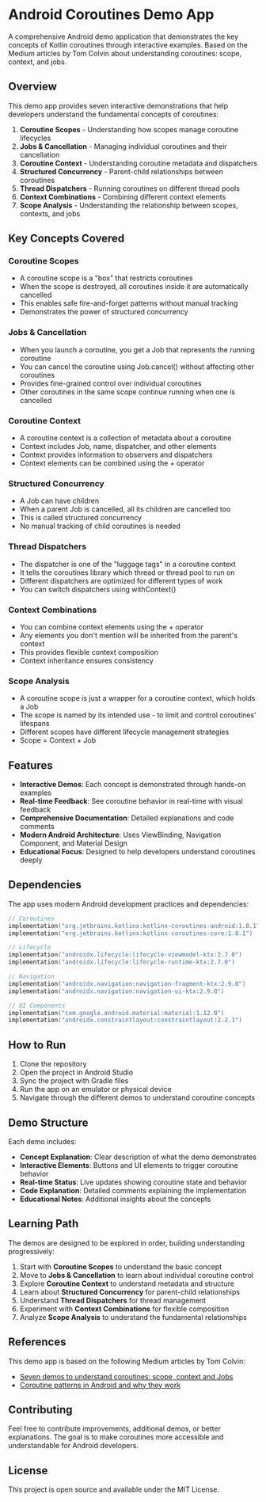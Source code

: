 # Android Coroutines Demo App

A comprehensive Android demo application that demonstrates the key concepts of Kotlin coroutines through interactive examples. Based on the Medium articles by Tom Colvin about understanding coroutines: scope, context, and jobs.

## Overview

This demo app provides seven interactive demonstrations that help developers understand the fundamental concepts of coroutines:

1. **Coroutine Scopes** - Understanding how scopes manage coroutine lifecycles
2. **Jobs & Cancellation** - Managing individual coroutines and their cancellation
3. **Coroutine Context** - Understanding coroutine metadata and dispatchers
4. **Structured Concurrency** - Parent-child relationships between coroutines
5. **Thread Dispatchers** - Running coroutines on different thread pools
6. **Context Combinations** - Combining different context elements
7. **Scope Analysis** - Understanding the relationship between scopes, contexts, and jobs

## Key Concepts Covered

### Coroutine Scopes
- A coroutine scope is a "box" that restricts coroutines
- When the scope is destroyed, all coroutines inside it are automatically cancelled
- This enables safe fire-and-forget patterns without manual tracking
- Demonstrates the power of structured concurrency

### Jobs & Cancellation
- When you launch a coroutine, you get a Job that represents the running coroutine
- You can cancel the coroutine using Job.cancel() without affecting other coroutines
- Provides fine-grained control over individual coroutines
- Other coroutines in the same scope continue running when one is cancelled

### Coroutine Context
- A coroutine context is a collection of metadata about a coroutine
- Context includes Job, name, dispatcher, and other elements
- Context provides information to observers and dispatchers
- Context elements can be combined using the + operator

### Structured Concurrency
- A Job can have children
- When a parent Job is cancelled, all its children are cancelled too
- This is called structured concurrency
- No manual tracking of child coroutines is needed

### Thread Dispatchers
- The dispatcher is one of the "luggage tags" in a coroutine context
- It tells the coroutines library which thread or thread pool to run on
- Different dispatchers are optimized for different types of work
- You can switch dispatchers using withContext()

### Context Combinations
- You can combine context elements using the + operator
- Any elements you don't mention will be inherited from the parent's context
- This provides flexible context composition
- Context inheritance ensures consistency

### Scope Analysis
- A coroutine scope is just a wrapper for a coroutine context, which holds a Job
- The scope is named by its intended use - to limit and control coroutines' lifespans
- Different scopes have different lifecycle management strategies
- Scope = Context + Job

## Features

- **Interactive Demos**: Each concept is demonstrated through hands-on examples
- **Real-time Feedback**: See coroutine behavior in real-time with visual feedback
- **Comprehensive Documentation**: Detailed explanations and code comments
- **Modern Android Architecture**: Uses ViewBinding, Navigation Component, and Material Design
- **Educational Focus**: Designed to help developers understand coroutines deeply

## Dependencies

The app uses modern Android development practices and dependencies:

```kotlin
// Coroutines
implementation("org.jetbrains.kotlinx:kotlinx-coroutines-android:1.8.1")
implementation("org.jetbrains.kotlinx:kotlinx-coroutines-core:1.8.1")

// Lifecycle
implementation("androidx.lifecycle:lifecycle-viewmodel-ktx:2.7.0")
implementation("androidx.lifecycle:lifecycle-runtime-ktx:2.7.0")

// Navigation
implementation("androidx.navigation:navigation-fragment-ktx:2.9.0")
implementation("androidx.navigation:navigation-ui-ktx:2.9.0")

// UI Components
implementation("com.google.android.material:material:1.12.0")
implementation("androidx.constraintlayout:constraintlayout:2.2.1")
```

## How to Run

1. Clone the repository
2. Open the project in Android Studio
3. Sync the project with Gradle files
4. Run the app on an emulator or physical device
5. Navigate through the different demos to understand coroutine concepts

## Demo Structure

Each demo includes:
- **Concept Explanation**: Clear description of what the demo demonstrates
- **Interactive Elements**: Buttons and UI elements to trigger coroutine behavior
- **Real-time Status**: Live updates showing coroutine state and behavior
- **Code Explanation**: Detailed comments explaining the implementation
- **Educational Notes**: Additional insights about the concepts

## Learning Path

The demos are designed to be explored in order, building understanding progressively:

1. Start with **Coroutine Scopes** to understand the basic concept
2. Move to **Jobs & Cancellation** to learn about individual coroutine control
3. Explore **Coroutine Context** to understand metadata and structure
4. Learn about **Structured Concurrency** for parent-child relationships
5. Understand **Thread Dispatchers** for thread management
6. Experiment with **Context Combinations** for flexible composition
7. Analyze **Scope Analysis** to understand the fundamental relationships

## References

This demo app is based on the following Medium articles by Tom Colvin:

- [Seven demos to understand coroutines: scope, context and Jobs](https://medium.com/proandroiddev/seven-demos-to-understand-coroutines-scope-context-and-jobs-e40a5092e58a)
- [Coroutine patterns in Android and why they work](https://medium.com/proandroiddev/coroutine-patterns-in-android-and-why-they-work-3bf085f53536)

## Contributing

Feel free to contribute improvements, additional demos, or better explanations. The goal is to make coroutines more accessible and understandable for Android developers.

## License

This project is open source and available under the MIT License.